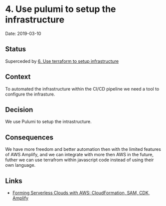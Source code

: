 # 4. Use pulumi to setup the infrastructure

Date: 2019-03-10

## Status

Superceded by [6. Use terraform to setup infrastructure](0006-use-terraform-to-setup-infrastructure.md)

## Context

To automated the infrastructure within the CI/CD pipeline we need a tool to configure the infrasture.

## Decision

We use Pulumi to setup the intrastructure.

## Consequences

We have more freedom and better automation then with the limited features of AWS Amplify, and we can integrate with more then AWS in the future, futher we can use terrafrom within javascript code instead of using their own language. 

## Links

* [Forming Serverless Clouds with AWS: CloudFormation, SAM, CDK, Amplify](https://www.devalias.net/devalias/2018/09/15/forming-serverless-clouds-aws-cloudformation-sam-cdk-amplify/)
